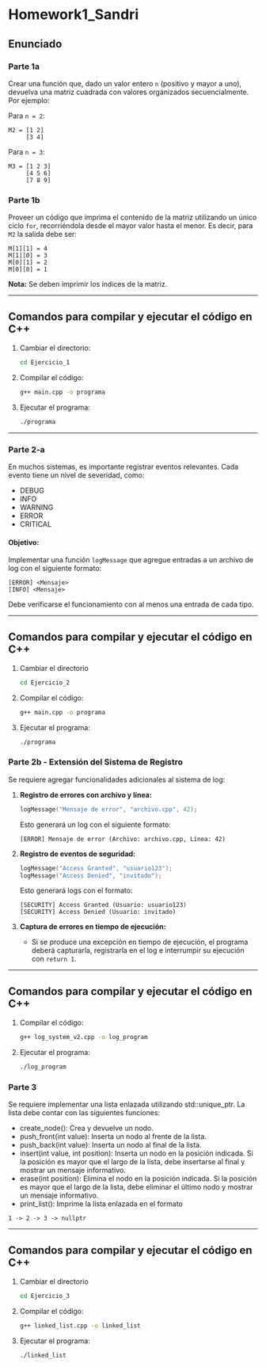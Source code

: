 # Homework1\_Sandri

## Enunciado

### Parte 1a

Crear una función que, dado un valor entero `n` (positivo y mayor a uno), devuelva una matriz cuadrada con valores organizados secuencialmente. Por ejemplo:

Para `n = 2`:

```
M2 = [1 2]
     [3 4]
```

Para `n = 3`:

```
M3 = [1 2 3]
     [4 5 6]
     [7 8 9]
```

### Parte 1b

Proveer un código que imprima el contenido de la matriz utilizando un único ciclo `for`, recorriéndola desde el mayor valor hasta el menor. Es decir, para `M2` la salida debe ser:

```
M[1][1] = 4
M[1][0] = 3
M[0][1] = 2
M[0][0] = 1
```

**Nota:** Se deben imprimir los índices de la matriz.

---

## Comandos para compilar y ejecutar el código en C++

1. Cambiar el directorio:
   ```sh
   cd Ejercicio_1
   ```

2. Compilar el código:
   ```sh
   g++ main.cpp -o programa
   ```
2. Ejecutar el programa:
   ```sh
   ./programa
   ```

---

### Parte 2-a

En muchos sistemas, es importante registrar eventos relevantes. Cada evento tiene un nivel de severidad, como:
- DEBUG
- INFO
- WARNING
- ERROR
- CRITICAL

#### Objetivo:
Implementar una función `logMessage` que agregue entradas a un archivo de log con el siguiente formato:
```
[ERROR] <Mensaje>
[INFO] <Mensaje>
```
Debe verificarse el funcionamiento con al menos una entrada de cada tipo.

---

## Comandos para compilar y ejecutar el código en C++

1. Cambiar el directorio
   ```sh
   cd Ejercicio_2
   ```

2. Compilar el código:
   ```sh
   g++ main.cpp -o programa
   ```
3. Ejecutar el programa:
   ```sh
   ./programa
   ```

### Parte 2b - Extensión del Sistema de Registro

Se requiere agregar funcionalidades adicionales al sistema de log:

1. **Registro de errores con archivo y línea:**
   ```cpp
   logMessage("Mensaje de error", "archivo.cpp", 42);
   ```
   Esto generará un log con el siguiente formato:
   ```
   [ERROR] Mensaje de error (Archivo: archivo.cpp, Línea: 42)
   ```

2. **Registro de eventos de seguridad:**
   ```cpp
   logMessage("Access Granted", "usuario123");
   logMessage("Access Denied", "invitado");
   ```
   Esto generará logs con el formato:
   ```
   [SECURITY] Access Granted (Usuario: usuario123)
   [SECURITY] Access Denied (Usuario: invitado)
   ```

3. **Captura de errores en tiempo de ejecución:**
   - Si se produce una excepción en tiempo de ejecución, el programa deberá capturarla, registrarla en el log e interrumpir su ejecución con `return 1`.

---

## Comandos para compilar y ejecutar el código en C++


1. Compilar el código:
   ```sh
   g++ log_system_v2.cpp -o log_program
   ```
3. Ejecutar el programa:
   ```sh
   ./log_program
   ```

### Parte 3

Se requiere implementar una lista enlazada utilizando std::unique_ptr. La lista debe contar con las siguientes funciones:

- create_node(): Crea y devuelve un nodo.
- push_front(int value): Inserta un nodo al frente de la lista.
- push_back(int value): Inserta un nodo al final de la lista.
- insert(int value, int position): Inserta un nodo en la posición indicada. Si la posición es mayor que el largo de la lista, debe insertarse al final y mostrar un mensaje informativo.
- erase(int position): Elimina el nodo en la posición indicada. Si la posición es mayor que el largo de la lista, debe eliminar el último nodo y mostrar un mensaje informativo.
- print_list(): Imprime la lista enlazada en el formato
```
1 -> 2 -> 3 -> nullptr
```

---

## Comandos para compilar y ejecutar el código en C++

1. Cambiar el directorio
   ```sh
   cd Ejercicio_3
   ```

2. Compilar el código:
   ```sh
   g++ linked_list.cpp -o linked_list
   ```
3. Ejecutar el programa:
   ```sh
   ./linked_list
   ```
   